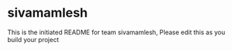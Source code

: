 # sivamamlesh
This is the initiated README for team sivamamlesh, Please edit this as you build your project
